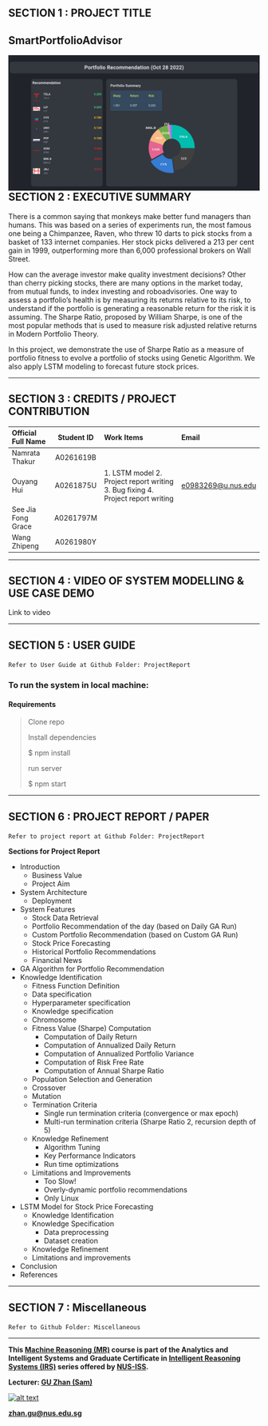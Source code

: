 ## SECTION 1 : PROJECT TITLE
## SmartPortfolioAdvisor

<img src="./img/SmartPortfolioAdvisor.png"
     style="float: left; margin-right: 0px;" />

---

## SECTION 2 : EXECUTIVE SUMMARY
There is a common saying that monkeys make better fund managers than humans. This was based on a series of experiments run, the most famous one being a Chimpanzee, Raven,  who threw 10 darts to pick stocks from a basket of 133 internet companies. Her stock picks delivered a 213 per cent gain in 1999, outperforming more than 6,000 professional brokers on Wall Street.

How can the average investor make quality investment decisions? Other than cherry picking stocks, there are many options in the market today, from mutual funds, to index investing and roboadvisories. One way to assess a portfolio’s health is by measuring its returns relative to its risk, to understand if the portfolio is generating a reasonable return for the risk it is assuming. The Sharpe Ratio, proposed by William Sharpe, is one of the most popular methods that is used to measure risk adjusted relative returns in Modern Portfolio Theory.

In this project, we demonstrate the use of Sharpe Ratio as a measure of portfolio fitness to evolve a portfolio of stocks using Genetic Algorithm. We also apply LSTM modeling to forecast future stock prices.


---

## SECTION 3 : CREDITS / PROJECT CONTRIBUTION

| Official Full Name  | Student ID | Work Items | Email |
| :------------ |:---------------:| :-----| :-----|
| Namrata Thakur | A0261619B | |  |
| Ouyang Hui | A0261875U | 1. LSTM model 2. Project report writing 3. Bug fixing 4. Project report writing | e0983269@u.nus.edu |
| See Jia Fong Grace | A0261797M |  | |
| Wang Zhipeng | A0261980Y |  |  |

---

## SECTION 4 : VIDEO OF SYSTEM MODELLING & USE CASE DEMO

Link to video

---

## SECTION 5 : USER GUIDE

`Refer to User Guide at Github Folder: ProjectReport`

### To run the system in local machine:
#### Requirements


> Clone repo
>
> 
> Install dependencies
>
> $ npm install
>
> run server
>
> $ npm start


---
## SECTION 6 : PROJECT REPORT / PAPER

`Refer to project report at Github Folder: ProjectReport`

**Sections for Project Report**
- Introduction
  - Business Value
  - Project Aim
- System Architecture
  - Deployment
- System Features
  - Stock Data Retrieval
  - Portfolio Recommendation of the day (based on Daily GA Run)
  - Custom Portfolio Recommendation (based on Custom GA Run)
  - Stock Price Forecasting
  - Historical Portfolio Recommendations
  - Financial News
- GA Algorithm for Portfolio Recommendation
- Knowledge Identification
    - Fitness Function Definition
    - Data specification
    - Hyperparameter specification
  - Knowledge specification
  - Chromosome
  - Fitness Value (Sharpe) Computation
    - Computation of Daily Return
    - Computation of Annualized Daily Return
    - Computation of Annualized Portfolio Variance
    - Computation of Risk Free Rate
    - Computation of Annual Sharpe Ratio
  - Population Selection and Generation
  - Crossover
  - Mutation
  - Termination Criteria
    - Single run termination criteria (convergence or max epoch)
    - Multi-run termination criteria (Sharpe Ratio 2, recursion depth of 5)
  - Knowledge Refinement
    - Algorithm Tuning
    - Key Performance Indicators
    - Run time optimizations
  - Limitations and Improvements
    - Too Slow!
    - Overly-dynamic portfolio recommendations
    - Only Linux
- LSTM Model for Stock Price Forecasting
  - Knowledge Identification
  - Knowledge Specification
    - Data preprocessing
    - Dataset creation
  - Knowledge Refinement
  - Limitations and improvements
- Conclusion
- References

---
## SECTION 7 : Miscellaneous

`Refer to Github Folder: Miscellaneous`


---

**This [Machine Reasoning (MR)](https://www.iss.nus.edu.sg/executive-education/course/detail/machine-reasoning "Machine Reasoning") course is part of the Analytics and Intelligent Systems and Graduate Certificate in [Intelligent Reasoning Systems (IRS)](https://www.iss.nus.edu.sg/stackable-certificate-programmes/intelligent-systems "Intelligent Reasoning Systems") series offered by [NUS-ISS](https://www.iss.nus.edu.sg "Institute of Systems Science, National University of Singapore").**

**Lecturer: [GU Zhan (Sam)](https://www.iss.nus.edu.sg/about-us/staff/detail/201/GU%20Zhan "GU Zhan (Sam)")**

[![alt text](https://www.iss.nus.edu.sg/images/default-source/About-Us/7.6.1-teaching-staff/sam-website.tmb-.png "Let's check Sam' profile page")](https://www.iss.nus.edu.sg/about-us/staff/detail/201/GU%20Zhan)

**zhan.gu@nus.edu.sg**


